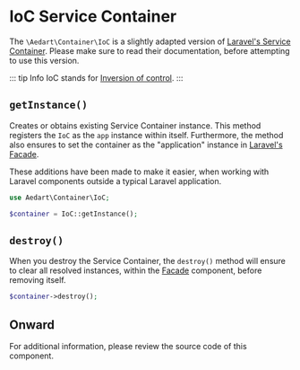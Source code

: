 # IoC Service Container

The `\Aedart\Container\IoC` is a slightly adapted version of [Laravel's Service Container](https://laravel.com/docs/5.7/container).
Please make sure to read their documentation, before attempting to use this version.

::: tip Info
IoC stands for [Inversion of control](https://en.wikipedia.org/wiki/Inversion_of_control).
:::

## `getInstance()`

Creates or obtains existing Service Container instance.
This method registers the `IoC` as the `app` instance within itself.
Furthermore, the method also ensures to set the container as the "application" instance in [Laravel's Facade](https://laravel.com/docs/5.7/facades).

These additions have been made to make it easier, when working with Laravel components outside a typical Laravel application.

```php
use Aedart\Container\IoC;

$container = IoC::getInstance();
```

## `destroy()`

When you destroy the Service Container, the `destroy()` method will ensure to clear all resolved instances, within the [Facade](https://laravel.com/docs/5.7/facades) component, before removing itself.

```php
$container->destroy();
```

## Onward

For additional information, please review the source code of this component.
